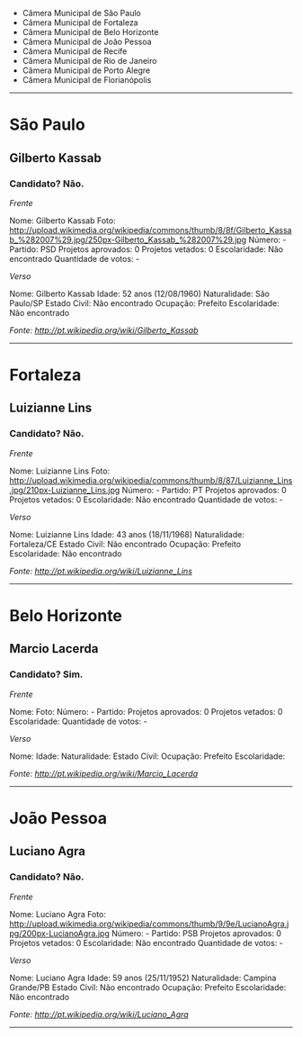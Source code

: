 
* Câmera Municipal de São Paulo
* Câmera Municipal de Fortaleza
* Câmera Municipal de Belo Horizonte
* Câmera Municipal de João Pessoa
* Câmera Municipal de Recife
* Câmera Municipal de Rio de Janeiro
* Câmera Municipal de Porto Alegre
* Câmera Municipal de Florianópolis

----

# São Paulo
## Gilberto Kassab
### Candidato? Não.

*Frente*

Nome: Gilberto Kassab
Foto: http://upload.wikimedia.org/wikipedia/commons/thumb/8/8f/Gilberto_Kassab_%282007%29.jpg/250px-Gilberto_Kassab_%282007%29.jpg
Número: -
Partido: PSD
Projetos aprovados: 0
Projetos vetados: 0
Escolaridade: Não encontrado
Quantidade de votos: -

*Verso*

Nome: Gilberto Kassab
Idade: 52 anos (12/08/1960)
Naturalidade: São Paulo/SP
Estado Civil: Não encontrado
Ocupação: Prefeito
Escolaridade: Não encontrado

*Fonte: http://pt.wikipedia.org/wiki/Gilberto_Kassab*

---

# Fortaleza
## Luizianne Lins
### Candidato? Não.

*Frente*

Nome: Luizianne Lins
Foto: http://upload.wikimedia.org/wikipedia/commons/thumb/8/87/Luizianne_Lins.jpg/210px-Luizianne_Lins.jpg
Número: -
Partido: PT
Projetos aprovados: 0
Projetos vetados: 0
Escolaridade: Não encontrado
Quantidade de votos: -

*Verso*

Nome: Luizianne Lins
Idade: 43 anos (18/11/1968)
Naturalidade: Fortaleza/CE
Estado Civil: Não encontrado
Ocupação: Prefeito
Escolaridade: Não encontrado

*Fonte: http://pt.wikipedia.org/wiki/Luizianne_Lins*

---

# Belo Horizonte
## Marcio Lacerda
### Candidato? Sim.

*Frente*

Nome:
Foto:
Número: -
Partido: 
Projetos aprovados: 0
Projetos vetados: 0
Escolaridade: 
Quantidade de votos: -

*Verso*

Nome: 
Idade:
Naturalidade: 
Estado Civil: 
Ocupação: Prefeito
Escolaridade: 

*Fonte: http://pt.wikipedia.org/wiki/Marcio_Lacerda*

---

# João Pessoa
## Luciano Agra
### Candidato? Não.

*Frente*

Nome: Luciano Agra
Foto: http://upload.wikimedia.org/wikipedia/commons/thumb/9/9e/LucianoAgra.jpg/200px-LucianoAgra.jpg
Número: -
Partido: PSB
Projetos aprovados: 0
Projetos vetados: 0
Escolaridade: Não encontrado
Quantidade de votos: -

*Verso*

Nome: Luciano Agra
Idade: 59 anos (25/11/1952)
Naturalidade: Campina Grande/PB
Estado Civil: Não encontrado
Ocupação: Prefeito
Escolaridade: Não encontrado

*Fonte: http://pt.wikipedia.org/wiki/Luciano_Agra*

---